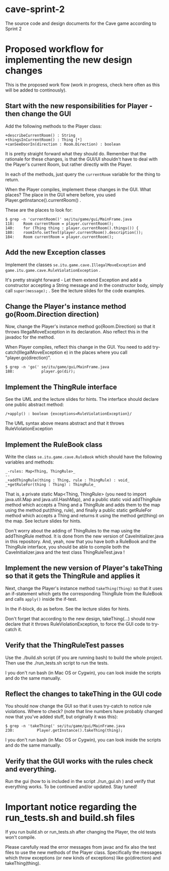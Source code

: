 # cave-sprint-2
The source code and design documents for the Cave game according to Sprint 2

# Proposed workflow for implementing the new design changes
This is the proposed work flow (work in progress, check here often as this will be added to continously).
## Start with the new responsibilities for Player - then change the GUI
Add the following methods to the Player class:

```
+describeCurrentRoom() : String
+thingsInCurrentRoom() : Thing [*]
+canSeeDoorIn(direction : Room.Direction) : boolean
```

It is pretty straight forward what they should do. Remember that the rationale for these changes,
is that the GUI/UI shouldn't have to deal with the Player's current Room, but rather directly with the Player.

In each of the methods, just query the ```currentRoom``` variable for the thing to return.

When the Player compiles, implement these changes in the GUI. What places? The place in the GUI
where before, you used Player.getInstance().currentRoom() .

These are the places to look for:
```
$ grep -n 'currentRoom()' se/itu/game/gui/MainFrame.java
118:    Room currentRoom = player.currentRoom();
140:    for (Thing thing : player.currentRoom().things()) {
180:    roomInfo.setText(player.currentRoom().description());
184:    Room currentRoom = player.currentRoom();
```

## Add the new Exception classes
Implement the classes ```se.itu.game.cave.IllegalMoveException``` and ```game.itu.game.cave.RuleViolationException``` .

It's pretty straight forward - Let them extend Exception and add a constructor accepting a String message and in the constructor body,
simply call ```super(message);``` . See the lecture slides for the code examples.

## Change the Player's instance method go(Room.Direction direction)
Now, change the Player's instance method go(Room.Direction) so that it throws IllegalMoveException in its declaration. Also reflect this
in the javadoc for the method.

When Player compiles, reflect this change in the GUI. You need to add try-catch(IllegalMoveException e) in the places where you call "player.go(direction)".

```
$ grep -n 'go(' se/itu/game/gui/MainFrame.java
188:            player.go(dir);
```
## Implement the ThingRule interface
See the UML and the lecture slides for hints. The interface should declare one public abstract method:

```
/+apply() : boolean {exceptions=RuleViolationException}/
```

The UML syntax above means abstract and that it throws RuleViolationException

## Implement the RuleBook class
Write the class ```se.itu.game.cave.RuleBook``` which should have the following variables and methods:

```
_-rules: Map<Thing, ThingRule>_
--
_+addThingRule(thing : Thing, rule : ThingRule) : void_
_+getRuleFor(thing : Thing) : ThingRule_
```

That is, a private static Map<Thing, ThingRule> (you need to import java.util.Map and java.util.HashMap), and a public
static void addThingRule method which accepts a Thing and a ThingRule and adds them to the map using the method put(thing, rule), and finally a public static getRuleFor method which accepts a Thing and returns it using the method get(thing) on the map. See lecture slides for hints.

Don't worry about the adding of ThingRules to the map using the addThingRule method. It is done from the new version of CaveInitializer.java in this repository. And, yeah, now that you have both a RuleBook and the ThingRule interface, you should be able to compile both the CaveInitializer.java and the test class ThingRuleTest.java !

## Implement the new version of Player's takeThing so that it gets the ThingRule and applies it
Next, change the Player's instance method ```takeThing(Thing)``` so that it uses an if-statement which gets the corresponding ThingRule from the RuleBook and calls ```apply()``` inside the if-test.

In the if-block, do as before. See the lecture slides for hints.

Don't forget that according to the new design, takeThing(...) should now declare that it throws RuleViolationException, to force the GUI code to try-catch it.
## Verify that the ThingRuleTest passes
Use the ./build.sh script (if you are running bash) to build the whole project. Then use the ./run_tests.sh script to run the tests.

I you don't run bash (in Mac OS or Cygwin), you can look inside the scripts and do the same manually.
## Reflect the changes to takeThing in the GUI code
You should now change the GUI so that it uses try-catch to notice rule violations. Where to check? (note that line numbers have probably changed now that you've added stuff, but originally it was this):
```
$ grep -n 'takeThing(' se/itu/game/gui/MainFrame.java
230:          Player.getInstance().takeThing(thing);
```

I you don't run bash (in Mac OS or Cygwin), you can look inside the scripts and do the same manually.
## Verify that the GUI works with the rules check and everything.
Run the gui (how to is included in the script ./run_gui.sh ) and verify that everything works.
To be continued and/or updated. Stay tuned!

# Important notice regarding the run_tests.sh and build.sh files
If you run build.sh or run_tests.sh after changing the Player, the old tests won't compile.

Please carefully read the error messages from javac and fix also the test files to use the new methods of the Player class. Specifically the messages which throw exceptions (or new kinds of exceptions) like go(direction) and takeThing(thing).